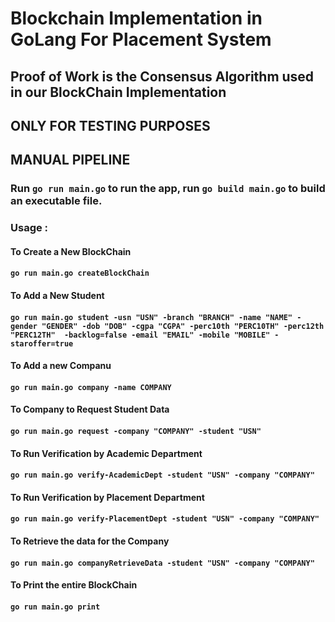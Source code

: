 # Blockchain Implementation in GoLang For Placement System

## Proof of Work is the Consensus Algorithm used in our BlockChain Implementation

## ONLY FOR TESTING PURPOSES
## MANUAL PIPELINE

### Run `go run main.go` to run the app, run `go build main.go` to build an executable file.

### Usage :

#### To Create a New BlockChain    
####    `go run main.go createBlockChain`

#### To Add a New Student
####    `go run main.go student -usn "USN" -branch "BRANCH" -name "NAME" -gender "GENDER" -dob "DOB" -cgpa "CGPA" -perc10th "PERC10TH" -perc12th "PERC12TH"  -backlog=false -email "EMAIL" -mobile "MOBILE" -staroffer=true`

#### To Add a new Companu    
####    `go run main.go company -name COMPANY`

#### To Company to Request Student Data
####    `go run main.go request -company "COMPANY" -student "USN"`

#### To Run Verification by Academic Department
####    `go run main.go verify-AcademicDept -student "USN" -company "COMPANY"`

#### To Run Verification by Placement Department
####    `go run main.go verify-PlacementDept -student "USN" -company "COMPANY"`

#### To Retrieve the data for the Company
####    `go run main.go companyRetrieveData -student "USN" -company "COMPANY"`

#### To Print the entire BlockChain
####    `go run main.go print`


